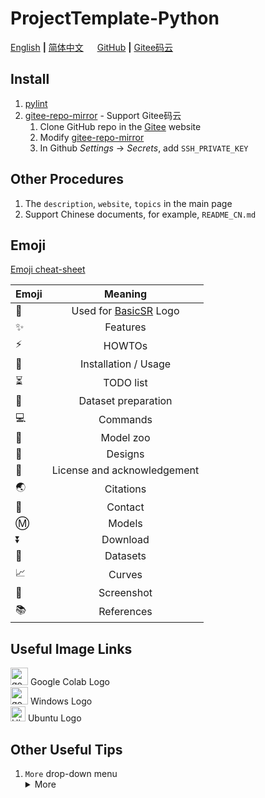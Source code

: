 # ProjectTemplate-Python

[English](README.md) **|** [简体中文](README_CN.md) &emsp; [GitHub](https://github.com/CuddleSabe/VQGAN.git) **|** [Gitee码云](https://github.com/CuddleSabe/VQGAN.git)


## Install


1. [pylint](./github/workflows/pylint.yml)
1. [gitee-repo-mirror](./github/workflow/gitee-repo-mirror.yml) - Support Gitee码云
    1. Clone GitHub repo in the [Gitee](https://gitee.com/) website
    1. Modify [gitee-repo-mirror](./github/workflow/gitee-repo-mirror.yml)
    1. In Github *Settings* -> *Secrets*, add `SSH_PRIVATE_KEY`

## Other Procedures

1. The `description`, `website`, `topics` in the main page
1. Support Chinese documents, for example, `README_CN.md`

## Emoji

[Emoji cheat-sheet](https://github.com/ikatyang/emoji-cheat-sheet)

| Emoji | Meaning |
| :---         |     :---:      |
| :rocket:   | Used for [BasicSR](https://github.com/xinntao/BasicSR) Logo |
| :sparkles: | Features |
| :zap: | HOWTOs |
| :wrench: | Installation / Usage |
| :hourglass_flowing_sand: | TODO list |
| :turtle: | Dataset preparation |
| :computer: | Commands |
| :european_castle: | Model zoo |
| :memo: | Designs |
| :scroll: | License and acknowledgement |
| :earth_asia: | Citations |
| :e-mail: | Contact |
| :m: | Models |
| :arrow_double_down: | Download |
| :file_folder: | Datasets |
| :chart_with_upwards_trend: | Curves|
| :eyes: | Screenshot |
| :books: |References |

## Useful Image Links

<img src="https://colab.research.google.com/assets/colab-badge.svg" height="28" alt="google colab logo">  Google Colab Logo <br>
<img src="https://upload.wikimedia.org/wikipedia/commons/8/8d/Windows_darkblue_2012.svg" height="28" alt="google colab logo">  Windows Logo <br>
<img src="https://upload.wikimedia.org/wikipedia/commons/3/3a/Logo-ubuntu_no%28r%29-black_orange-hex.svg" alt="Ubuntu" height="24">  Ubuntu Logo <br>

## Other Useful Tips

1. `More` drop-down menu
    <details>
    <summary>More</summary>
    <ul>
    <li>Nov 19, 2020. Set up ProjectTemplate-Python.</li>
    </ul>
    </details>
